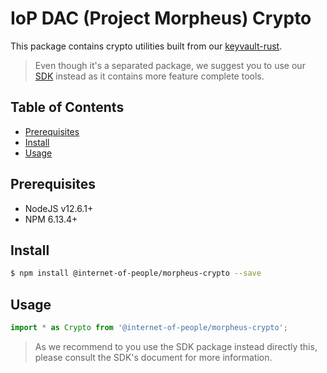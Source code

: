 # IoP DAC (Project Morpheus) Crypto

This package contains crypto utilities built from our [keyvault-rust](https://github.com/Internet-of-People/keyvault-rust).

> Even though it's a separated package, we suggest you to use our [SDK](https://www.npmjs.com/package/@internet-of-people/sdk) instead as it contains more feature complete tools.

## Table of Contents <!-- omit in toc -->

- [Prerequisites](#Prerequisites)
- [Install](#Install)
- [Usage](#Usage)

## Prerequisites

- NodeJS v12.6.1+
- NPM 6.13.4+

## Install

```bash
$ npm install @internet-of-people/morpheus-crypto --save
```

## Usage

```typescript
import * as Crypto from '@internet-of-people/morpheus-crypto';
```

> As we recommend to you use the SDK package instead directly this, please consult the SDK's document for more information.
